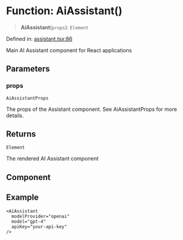 # Function: AiAssistant()

> **AiAssistant**(`props`): `Element`

Defined in: [assistant.tsx:86](https://github.com/GeoDaCenter/openassistant/blob/fd29806c870b11792765637bc0dc6fbb46bd3016/packages/ui/src/components/assistant.tsx#L86)

Main AI Assistant component for React applications

## Parameters

### props

`AiAssistantProps`

The props of the Assistant component. See AiAssistantProps for more details.

## Returns

`Element`

The rendered AI Assistant component

## Component

## Example

```tsx
<AiAssistant
  modelProvider="openai"
  model="gpt-4"
  apiKey="your-api-key"
/>
```
